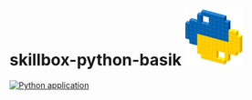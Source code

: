# skillbox-python-basik ![python](python.png)
[![Python application](https://github.com/extybr/python-basik/actions/workflows/python-app.yml/badge.svg)](https://github.com/extybr/python-basik/actions/workflows/python-app.yml)
